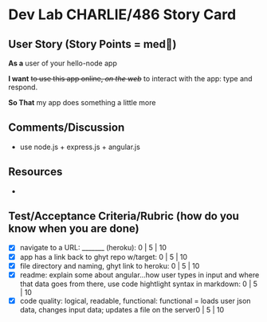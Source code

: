# Dev Lab CHARLIE/486 Story Card 

## User Story (Story Points = med👕) 

**As a** user of your hello-node app

**I want** <del>to use this app online, _on the web_</del> to interact with the app: type and respond. 

**So That** my app does something a little more

## Comments/Discussion
- use node.js + express.js + angular.js

## Resources
- 

## Test/Acceptance Criteria/Rubric (how do you know when you are done) 

- [x] navigate to a URL: _______ (heroku): 0 | 5 | 10
- [x] app has a  link back to ghyt repo w/target: 0 | 5 | 10
- [x] file directory and naming, ghyt link to heroku: 0 | 5 | 10 
- [x] readme: explain some about angular...how user types in input and where that data goes from there, use code hightlight syntax in markdown: 0 | 5 | 10 
- [x] code quality: logical, readable, functional: functional = loads user json data, changes input data; updates a file on the server0 | 5 | 10  
